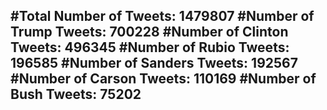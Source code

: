 #Total Number of Tweets: 1479807 
#Number of Trump Tweets: 700228
#Number of Clinton Tweets: 496345
#Number of Rubio Tweets: 196585
#Number of Sanders Tweets: 192567
#Number of Carson Tweets: 110169
#Number of Bush Tweets: 75202
---
